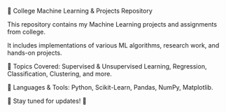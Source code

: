 📂 College Machine Learning & Projects Repository


This repository contains my Machine Learning projects and assignments from college. 


It includes implementations of various ML algorithms, research work, and hands-on projects.

🔹 Topics Covered: Supervised & Unsupervised Learning, Regression, Classification, Clustering, and more.



🔹 Languages & Tools: Python, Scikit-Learn, Pandas, NumPy, Matplotlib.



📌 Stay tuned for updates! 🚀


